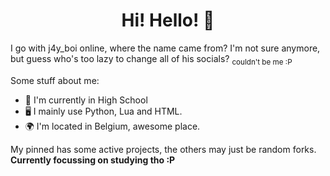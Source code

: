 <h1 align="center">Hi! Hello! 👋</h1>

I go with j4y_boi online, where the name came from? I'm not sure anymore,   
but guess who's too lazy to change all of his socials? <sub>couldn't be me :P</sub>  

Some stuff about me:
- 🏫 I'm currently in High School
- 🖥️ I mainly use Python, Lua and HTML.
- 🌍 I'm located in Belgium, awesome place.

My pinned has some active projects, the others may just be random forks.  
**Currently focussing on studying tho :P**

